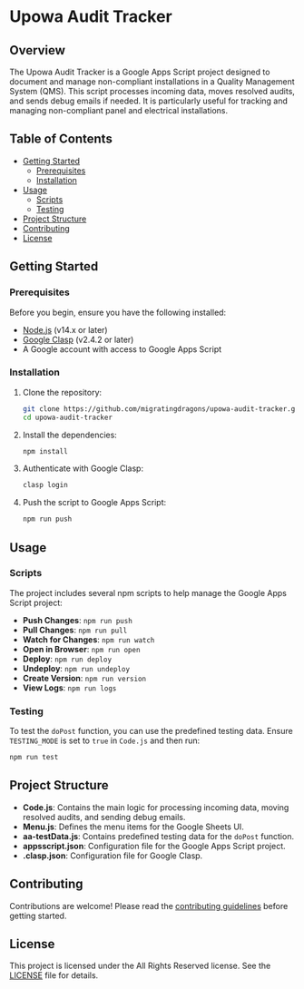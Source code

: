 # Upowa Audit Tracker

## Overview

The Upowa Audit Tracker is a Google Apps Script project designed to document and manage non-compliant installations in a Quality Management System (QMS). This script processes incoming data, moves resolved audits, and sends debug emails if needed. It is particularly useful for tracking and managing non-compliant panel and electrical installations.

## Table of Contents

- [Getting Started](#getting-started)
  - [Prerequisites](#prerequisites)
  - [Installation](#installation)
- [Usage](#usage)
  - [Scripts](#scripts)
  - [Testing](#testing)
- [Project Structure](#project-structure)
- [Contributing](#contributing)
- [License](#license)

## Getting Started

### Prerequisites

Before you begin, ensure you have the following installed:

- [Node.js](https://nodejs.org/) (v14.x or later)
- [Google Clasp](https://github.com/google/clasp) (v2.4.2 or later)
- A Google account with access to Google Apps Script

### Installation

1. Clone the repository:
   ```bash
   git clone https://github.com/migratingdragons/upowa-audit-tracker.git
   cd upowa-audit-tracker
   ```

2. Install the dependencies:
   ```bash
   npm install
   ```

3. Authenticate with Google Clasp:
   ```bash
   clasp login
   ```

4. Push the script to Google Apps Script:
   ```bash
   npm run push
   ```

## Usage

### Scripts

The project includes several npm scripts to help manage the Google Apps Script project:

- **Push Changes**: `npm run push`
- **Pull Changes**: `npm run pull`
- **Watch for Changes**: `npm run watch`
- **Open in Browser**: `npm run open`
- **Deploy**: `npm run deploy`
- **Undeploy**: `npm run undeploy`
- **Create Version**: `npm run version`
- **View Logs**: `npm run logs`

### Testing

To test the `doPost` function, you can use the predefined testing data. Ensure `TESTING_MODE` is set to `true` in `Code.js` and then run:

```bash
npm run test
```

## Project Structure

- **Code.js**: Contains the main logic for processing incoming data, moving resolved audits, and sending debug emails.
- **Menu.js**: Defines the menu items for the Google Sheets UI.
- **aa-testData.js**: Contains predefined testing data for the `doPost` function.
- **appsscript.json**: Configuration file for the Google Apps Script project.
- **.clasp.json**: Configuration file for Google Clasp.

## Contributing

Contributions are welcome! Please read the [contributing guidelines](CONTRIBUTING.md) before getting started.

## License

This project is licensed under the All Rights Reserved license. See the [LICENSE](LICENSE) file for details.
